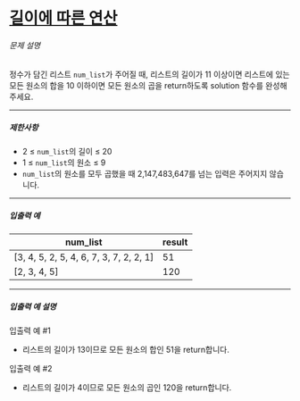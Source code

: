 # [길이에 따른 연산](https://school.programmers.co.kr/learn/courses/30/lessons/181879)


###### 문제 설명


정수가 담긴 리스트 `num_list`가 주어질 때, 리스트의 길이가 11 이상이면 리스트에 있는 모든 원소의 합을 10 이하이면 모든 원소의 곱을 return하도록 solution 함수를 완성해주세요.




---


##### 제한사항


* 2 ≤ `num_list`의 길이 ≤ 20
* 1 ≤ `num_list`의 원소 ≤ 9
* `num_list`의 원소를 모두 곱했을 때 2,147,483,647를 넘는 입력은 주어지지 않습니다.




---


##### 입출력 예




| num\_list | result |
| --- | --- |
| \[3, 4, 5, 2, 5, 4, 6, 7, 3, 7, 2, 2, 1] | 51 |
| \[2, 3, 4, 5] | 120 |




---


##### 입출력 예 설명


입출력 예 \#1


* 리스트의 길이가 13이므로 모든 원소의 합인 51을 return합니다.


입출력 예 \#2


* 리스트의 길이가 4이므로 모든 원소의 곱인 120을 return합니다.



